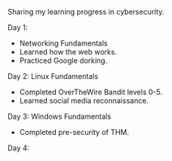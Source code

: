 Sharing my learning progress in cybersecurity.

Day 1: 
* Networking Fundamentals
* Learned how the web works.
* Practiced Google dorking.

Day 2: Linux Fundamentals
* Completed OverTheWire Bandit levels 0-5.
* Learned social media reconnaissance.

Day 3: Windows Fundamentals
* Completed pre-security of THM.

Day 4:
